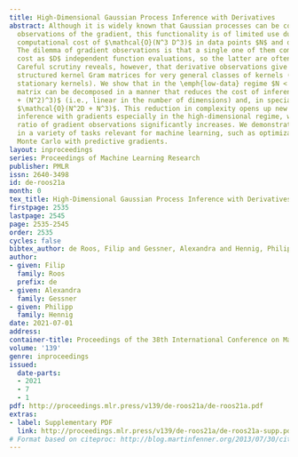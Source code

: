 ```yaml
---
title: High-Dimensional Gaussian Process Inference with Derivatives
abstract: Although it is widely known that Gaussian processes can be conditioned on
  observations of the gradient, this functionality is of limited use due to the prohibitive
  computational cost of $\mathcal{O}(N^3 D^3)$ in data points $N$ and dimension $D$.
  The dilemma of gradient observations is that a single one of them comes at the same
  cost as $D$ independent function evaluations, so the latter are often preferred.
  Careful scrutiny reveals, however, that derivative observations give rise to highly
  structured kernel Gram matrices for very general classes of kernels (inter alia,
  stationary kernels). We show that in the \emph{low-data} regime $N < D$, the Gram
  matrix can be decomposed in a manner that reduces the cost of inference to $\mathcal{O}(N^2D
  + (N^2)^3)$ (i.e., linear in the number of dimensions) and, in special cases, to
  $\mathcal{O}(N^2D + N^3)$. This reduction in complexity opens up new use-cases for
  inference with gradients especially in the high-dimensional regime, where the information-to-cost
  ratio of gradient observations significantly increases. We demonstrate this potential
  in a variety of tasks relevant for machine learning, such as optimization and Hamiltonian
  Monte Carlo with predictive gradients.
layout: inproceedings
series: Proceedings of Machine Learning Research
publisher: PMLR
issn: 2640-3498
id: de-roos21a
month: 0
tex_title: High-Dimensional Gaussian Process Inference with Derivatives
firstpage: 2535
lastpage: 2545
page: 2535-2545
order: 2535
cycles: false
bibtex_author: de Roos, Filip and Gessner, Alexandra and Hennig, Philipp
author:
- given: Filip
  family: Roos
  prefix: de
- given: Alexandra
  family: Gessner
- given: Philipp
  family: Hennig
date: 2021-07-01
address:
container-title: Proceedings of the 38th International Conference on Machine Learning
volume: '139'
genre: inproceedings
issued:
  date-parts:
  - 2021
  - 7
  - 1
pdf: http://proceedings.mlr.press/v139/de-roos21a/de-roos21a.pdf
extras:
- label: Supplementary PDF
  link: http://proceedings.mlr.press/v139/de-roos21a/de-roos21a-supp.pdf
# Format based on citeproc: http://blog.martinfenner.org/2013/07/30/citeproc-yaml-for-bibliographies/
---
```

